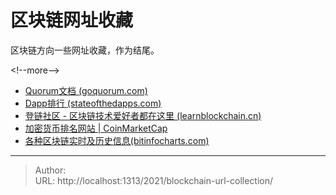 # 区块链网址收藏


区块链方向一些网址收藏，作为结尾。

&lt;!--more--&gt;

- [Quorum文档 (goquorum.com)](https://docs.goquorum.com/en/latest/)
- [Dapp排行 (stateofthedapps.com)](https://www.stateofthedapps.com/zh)
- [登链社区 - 区块链技术爱好者都在这里 (learnblockchain.cn)](https://learnblockchain.cn/)
- [加密货币排名网站 | CoinMarketCap](https://coinmarketcap.com/)
- [各种区块链实时及历史信息(bitinfocharts.com)](https://bitinfocharts.com/)


---

> Author:   
> URL: http://localhost:1313/2021/blockchain-url-collection/  


